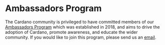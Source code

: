 # Ambassadors Program

The Cardano community is privileged to have committed members of our [Ambassadors Program](https://www.cardano.org/ambassadors/en/about-cardano-ambassadors/) which was established in 2018, and aims to drive the adoption of Cardano, promote awareness, and educate the wider community. If you would like to join this program, please send us an [email](community@cardanofoundation.org).
